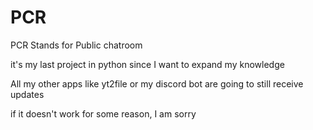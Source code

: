 # PCR
PCR Stands for Public chatroom

it's my last project in python since I want to expand my knowledge

All my other apps like yt2file or my discord bot are going to still receive updates

if it doesn't work for some reason, I am sorry
